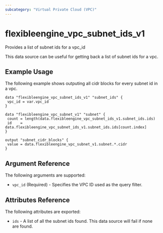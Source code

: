 ```yaml
---
subcategory: "Virtual Private Cloud (VPC)"
---
```


# flexibleengine_vpc_subnet_ids_v1

Provides a list of subnet ids for a vpc_id

This data source can be useful for getting back a list of subnet ids for a vpc.

## Example Usage

The following example shows outputing all cidr blocks for every subnet id in a vpc.

 ```hcl
data "flexibleengine_vpc_subnet_ids_v1" "subnet_ids" {
  vpc_id = var.vpc_id
}

data "flexibleengine_vpc_subnet_v1" "subnet" {
  count = length(data.flexibleengine_vpc_subnet_ids_v1.subnet_ids.ids)
  id    = data.flexibleengine_vpc_subnet_ids_v1.subnet_ids.ids[count.index]
 }

output "subnet_cidr_blocks" {
  value = data.flexibleengine_vpc_subnet_v1.subnet.*.cidr
}
 ```

## Argument Reference

The following arguments are supported:

* `vpc_id` (Required) - Specifies the VPC ID used as the query filter.

## Attributes Reference

The following attributes are exported:

* `ids` - A list of all the subnet ids found. This data source will fail if none are found.
